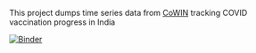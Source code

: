This project dumps time series data from [CoWIN](https://cowin.gov.in) tracking COVID vaccination progress in India

[![Binder](https://mybinder.org/badge_logo.svg)](https://mybinder.org/v2/gh/aflah02/CoWIN-Data/HEAD?filepath=Vaccine%2520Analysis.ipynb)

